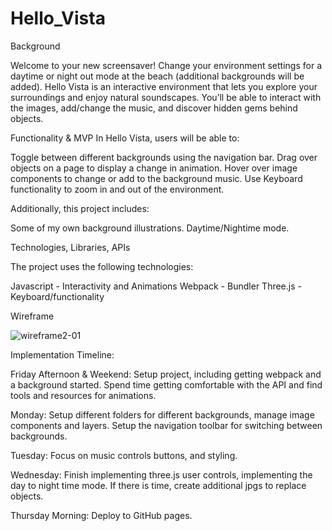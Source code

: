 # Hello_Vista

Background

Welcome to your new screensaver! Change your environment settings for a daytime or night out mode at the beach (additional backgrounds will be added). Hello Vista is an interactive environment that lets you explore your surroundings and enjoy natural soundscapes. You’ll be able to interact with the images, add/change the music, and discover hidden gems behind objects.

Functionality & MVP
In Hello Vista, users will be able to:

Toggle between different backgrounds using the navigation bar.
Drag over objects on a page to display a change in animation.
Hover over image components to change or add to the background music.
Use Keyboard functionality to zoom in and out of the environment.

Additionally, this project includes:

Some of my own background illustrations.
Daytime/Nightime mode.

Technologies, Libraries, APIs

The project uses the following technologies:

Javascript - Interactivity and Animations
Webpack - Bundler
Three.js - Keyboard/functionality

Wireframe


![wireframe2-01](https://user-images.githubusercontent.com/73863913/170695999-7069975d-8972-4872-80ac-f35427e5208a.jpg)


Implementation Timeline:

Friday Afternoon & Weekend: Setup project, including getting webpack and a background started. Spend time getting comfortable with the API and find tools and resources for animations.

Monday: Setup different folders for different backgrounds, manage image components and layers. Setup the navigation toolbar for switching between backgrounds.

Tuesday: Focus on music controls buttons, and styling.

Wednesday: Finish implementing three.js user controls, implementing the day to night time mode. If there is time, create additional jpgs to replace objects.

Thursday Morning: Deploy to GitHub pages.
